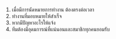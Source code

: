 1. เมื่อมีการนัดหมายการทำงาน ต้องตรงต่อเวลา
2. ทำงานที่มอบหมายให้สำเร็จ
3. หากมีปัญหาอะไรให้แจ้ง
4. ทีมต้องมีอุดมการณ์ที่แน่นอนและสมาชิกทุกคนยอมรับ
